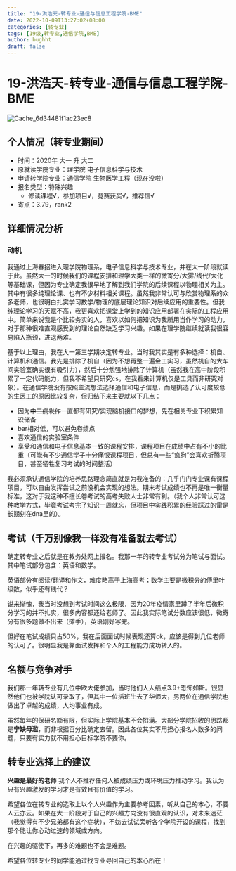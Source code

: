 ```yaml
---
title: "19-洪浩天-转专业-通信与信息工程学院-BME"
date: 2022-10-09T13:27:02+08:00
categories: [转专业]
tags: [19级,转专业,通信学院,BME]
author: bughht
draft: false
---
```


# 19-洪浩天-转专业-通信与信息工程学院-BME

![Cache_6d34481f1ac23ec8](https://user-images.githubusercontent.com/38531688/194742198-372fc6bd-2653-4e57-aac7-97cc9d91ab9d.jpg)

## 个人情况（转专业期间）

- 时间：2020年 大一 升 大二
- 原就读学院专业：理学院 电子信息科学与技术
- 申请转学院专业：通信学院 生物医学工程（现在没啦）
- 报名类型：特殊兴趣
  - 修读课程√，参加项目√，竞赛获奖√，推荐信√
- 寄点：3.79，rank2

## 详细情况分析

### 动机

我通过上海春招进入理学院物理系，电子信息科学与技术专业，并在大一阶段就读于此。虽然大一的时候我们的课程安排和理学大类一样的微寄分/大雾/线代/大化等基础课，但因为专业确定我很早地了解到我们学院的后续课程以物理相关为主。其中有很多纯理论课、也有不少材料相关课程。虽然我非常认可与欣赏物理系的众多老师，也很明白扎实学习数学/物理的底层理论知识对后续应用的重要性。但我纯理论学习的天赋不高，我更喜欢把课堂上学到的知识应用部署在实际的工程应用中。简单来说我是个比较务实的人，喜欢以如何把知识为我所用当作学习的动力，对于那种很难直观感受到的理论自然缺乏学习兴趣。如果在理学院继续就读我很容易陷入瓶颈，进退两难。

基于以上理由，我在大一第三学期决定转专业。当时我其实是有多种选择：机自、计算机和通信。我先是排除了机自（因为不想再整一遍金工实习，虽然机自的大车间实验室确实很有吸引力），然后十分勉强地排除了计算机（虽然我在高中阶段积累了一定代码能力，但我不希望只研究cs，在我看来计算机仅是工具而非研究对象）。在通信学院没有按照主流想法选择通信和电子信息，而是挑选了认可度较低的生医工的原因比较复杂，但归结下来主要就以下几点：

- 因为~~中二病发作~~一直都有研究/实现脑机接口的梦想，先在相关专业下积累知识储备
- bar相对低，可以避免卷绩点
- 喜欢通信的实验室条件
- 享受和通信和电子信息基本一致的课程安排，课程项目在成绩中占有不小的比重（可能有不少通信学子十分痛恨课程项目，但总有一些“疯狗”会喜欢折腾项目，甚至牺牲复习考试的时间整活）

我必须承认通信学院的培养思路理念简直就是为我准备的：几乎门门专业课有课程项目，可以自由发挥尝试之前没机会实现的想法。期末考试成绩也不再是唯一衡量标准，这对于我这种不擅长卷考试的高考失败人士非常有利。（我个人非常认可这种教学方式，毕竟考试考完了知识一周就忘，但项目中实践积累的经验踩过的雷是长期刻在dna里的）。

## 考试（千万别像我一样没有准备就去考试）

确定转专业之后就是在教务处网上报名。我那一年的转专业考试分为笔试与面试。其中笔试部分包含：英语和数学。

英语部分有阅读/翻译和作文，难度略高于上海高考；数学主要是微积分的傅里叶级数，似乎还有线代？

说来惭愧，我当时没想到考试时间这么极限，因为20年疫情家里蹲了半年后微积分学习的并不扎实，很多内容都还给老师了。因此我实际笔试分数应该很低，微寄分有很多题做不出来（摊手），英语刚好写完。

但好在笔试成绩只占50%，我在后面面试时候表现还算ok，应该是得到几位老师的认可了。很明显我是靠面试发挥和个人的工程能力成功转入的。

## 名额与竞争对手

我们那一年转专业有几位中欧大佬参加，当时他们人人绩点3.9+恐怖如斯。很显然他们也被学院认可录取了，但其中一位插班生去了华师大，另两位在通信学院也做出了卓越的成绩，人均事业有成。

虽然每年的保研名额有限，但实际上学院基本不会招满。大部分学院招收的思路都是**宁缺毋滥**，而非根据百分比确定去留。因此各位其实不用担心报名人数多的问题，只要有实力就不用担心目标学院不要你。

## 转专业选择上的建议

**兴趣是最好的老师**
我个人不推荐任何人被成绩压力或环境压力推动学习。我认为只有兴趣激发的学习才是有效且有价值的学习。

希望各位在转专业的选取上以个人兴趣作为主要参考因素，听从自己的本心，不要人云亦云。如果在大一阶段对于自己的兴趣方向没有很直观的认识，对未来迷茫（我觉得有不少兄弟都有这个症状），不妨去试试旁听各个学院开设的课程，找到那个能让你心动过速的领域或方向。

在兴趣的驱使下，再多的难题也不会是难题。

希望各位转专业的同学能通过找专业寻回自己的本心所在！
